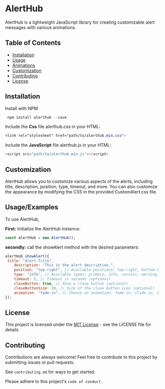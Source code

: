 
# AlertHub

AlertHub is a lightweight JavaScript library for creating customizable alert messages with various animations.

## Table of Contents
- [Installation](#installation)
- [Usage](#usage)
- [Animations](#animations)
- [Customization](#customization)
- [Contributing](#contributing)
- [License](#license)
## Installation
Install with NPM
```javascript
 npm install alerthub --save 
 ```



Include the **Css** file alerthub.css in your HTML:
```css
<link rel="stylesheet" href="path/to/alerthub.min.css">
```


Include the **JavaScript** file alerthub.js in your HTML:
```javascript
<script src="path/to/alerthub.min.js"></script>
```


  
  

## Customization
AlertHub allows you to customize various aspects of the alerts, including title, description, position, type, timeout, and more. You can also customize the appearance by modifying the CSS in the provided CustomAlert.css file.
## Usage/Examples


To use AlertHub, 

**First:** Initialize the AlertHub instance:
```js
const alertHub = new AlertHub();
```
**secondly:**  call the showAlert method with the desired parameters: 
```js
alertHub.showAlert({
 title: "Alert Title",
    description: "This is the alert description.",
    position: "top-right", // Available positions: top-right, bottom-right, top-left, bottom-left
    type: "info", // Available types: primary, info, success, warning, danger, dark
    timeout: 5, // Timeout in seconds (optional)
    closeButton: true, // Show a close button (optional)
    closeButtonSize: 20, // Size of the close button icon (optional)
    animation: "fade-in", // Choose an animation: fade-in, slide-in, slide-in-right, slide-in-left (optional)
});
```
## License

This project is licensed under the [MIT License](https://choosealicense.com/licenses/mit/) - see the LICENSE file for details


## Contributing

Contributions are always welcome!
Feel free to contribute to this project by submitting issues or pull requests.

See `contributing.md` for ways to get started.

Please adhere to this project's `code of conduct`.

